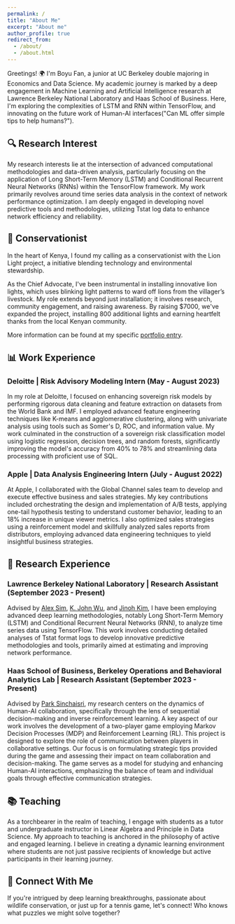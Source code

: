 ```yaml
---
permalink: /
title: "About Me"
excerpt: "About me"
author_profile: true
redirect_from: 
  - /about/
  - /about.html
---
```


Greetings! 🌍 I'm Boyu Fan, a junior at UC Berkeley double majoring in Economics and Data Science. My academic journey is marked by a deep engagement in Machine Learning and Artificial Intelligence research at Lawrence Berkeley National Laboratory and Haas School of Business. Here, I'm exploring the complexities of LSTM and RNN within TensorFlow, and innovating on the future work of Human-AI interfaces("Can ML offer simple tips to help humans?").



## 🔍 Research Interest
My research interests lie at the intersection of advanced computational methodologies and data-driven analysis, particularly focusing on the application of Long Short-Term Memory (LSTM) and Conditional Recurrent Neural Networks (RNNs) within the TensorFlow framework. My work primarily revolves around time series data analysis in the context of network performance optimization. I am deeply engaged in developing novel predictive tools and methodologies, utilizing Tstat log data to enhance network efficiency and reliability.



## 🌱 Conservationist 
In the heart of Kenya, I found my calling as a conservationist with the Lion Light project, a initiative blending technology and environmental stewardship.

As the Chief Advocate, I've been instrumental in installing innovative lion lights, which uses blinking light patterns to ward off lions from the villager’s livestock. My role extends beyond just installation; it involves research, community engagement, and raising awareness. By raising $7000, we've expanded the project, installing 800 additional lights and earning heartfelt thanks from the local Kenyan community. 

More information can be found at my specific [portfolio entry](https://boyufan1.github.io/BoyuFan1/portfolio/portfolio-1/).



## 📊 Work Experience

### Deloitte | Risk Advisory Modeling Intern (May - August 2023)

In my role at Deloitte, I focused on enhancing sovereign risk models by performing rigorous data cleaning and feature extraction on datasets from the World Bank and IMF. I employed advanced feature engineering techniques like K-means and agglomerative clustering, along with univariate analysis using tools such as Somer's D, ROC, and information value. My work culminated in the construction of a sovereign risk classification model using logistic regression, decision trees, and random forests, significantly improving the model's accuracy from 40% to 78% and streamlining data processing with proficient use of SQL.

### Apple | Data Analysis Engineering Intern (July - August 2022)

At Apple, I collaborated with the Global Channel sales team to develop and execute effective business and sales strategies. My key contributions included orchestrating the design and implementation of A/B tests, applying one-tail hypothesis testing to understand customer behavior, leading to an 18% increase in unique viewer metrics. I also optimized sales strategies using a reinforcement model and skillfully analyzed sales reports from distributors, employing advanced data engineering techniques to yield insightful business strategies.



## 🔬 Research Experience

### Lawrence Berkeley National Laboratory | Research Assistant (September 2023 - Present)

Advised by [Alex Sim](https://crd.lbl.gov/divisions/scidata/sdm/staff/alex-sim/), [K. John Wu](https://crd.lbl.gov/divisions/scidata/sdm/staff/wu/), and [Jinoh Kim](https://scholar.google.com/citations?user=CFehwB8AAAAJ&hl=en), I have been employing advanced deep learning methodologies, notably Long Short-Term Memory (LSTM) and Conditional Recurrent Neural Networks (RNN), to analyze time series data using TensorFlow. This work involves conducting detailed analyses of Tstat format logs to develop innovative predictive methodologies and tools, primarily aimed at estimating and improving network performance.

### Haas School of Business, Berkeley Operations and Behavioral Analytics Lab | Research Assistant (September 2023 - Present)

Advised by [Park Sinchaisri](https://haas.berkeley.edu/faculty/park-sinchaisri/), my research centers on the dynamics of Human-AI collaboration, specifically through the lens of sequential decision-making and inverse reinforcement learning. A key aspect of our work involves the development of a two-player game employing Markov Decision Processes (MDP) and Reinforcement Learning (RL). This project is designed to explore the role of communication between players in collaborative settings. Our focus is on formulating strategic tips provided during the game and assessing their impact on team collaboration and decision-making. The game serves as a model for studying and enhancing Human-AI interactions, emphasizing the balance of team and individual goals through effective communication strategies.


## 📚 Teaching 
As a torchbearer in the realm of teaching, I engage with students as a tutor and undergraduate instructor in Linear Algebra and Principle in Data Science. My approach to teaching is anchored in the philosophy of active and engaged learning. I believe in creating a dynamic learning environment where students are not just passive recipients of knowledge but active participants in their learning journey. 



## 🎲 Connect With Me
If you're intrigued by deep learning breakthroughs, passionate about wildlife conservation, or just up for a tennis game, let's connect! Who knows what puzzles we might solve together? 
